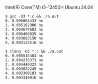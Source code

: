 Intel(R) Core(TM) i5-12450H
Ubuntu 24.04

```
$ gcc -O3 *.c && ./a.out
0. 0.006864433 ns
1. 0.005102900 ns
2. 0.004674683 ns
3. 0.006466835 ns
4. 0.003683150 ns
5. 0.003133516 ns

$ clang -O3 *.c && ./a.out
0. 0.006515483 ns
1. 0.004235371 ns
2. 0.004440322 ns
3. 0.003032249 ns
4. 0.002390183 ns
5. 0.003310016 ns
```
